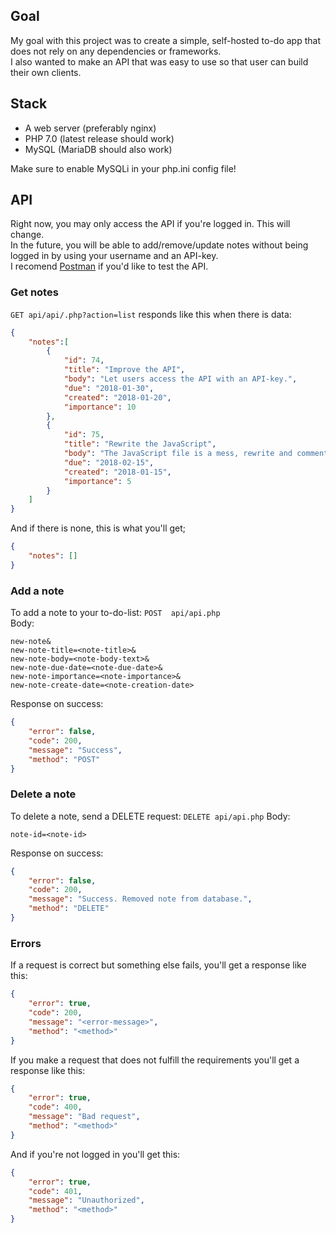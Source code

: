 ## Goal
My goal with this project was to create a simple, self-hosted to-do app that does not rely on any dependencies or frameworks.  
I also wanted to make an API that was easy to use so that user can build their own clients.

## Stack
* A web server (preferably nginx)
* PHP 7.0 (latest release should work)
* MySQL (MariaDB should also work)

Make sure to enable MySQLi in your php.ini config file!

## API
Right now, you may only access the API if you're logged in. This will change.  
In the future, you will be able to add/remove/update notes without being logged in by using your username and an API-key.  
I recomend [Postman](https://www.getpostman.com/) if you'd like to test the API.


### Get notes
`GET api/api/.php?action=list` responds like this when there is data:
```json
{
	"notes":[
		{
			"id": 74,
			"title": "Improve the API",
			"body": "Let users access the API with an API-key.",
			"due": "2018-01-30",
			"created": "2018-01-20",
			"importance": 10
		},
		{
			"id": 75,
			"title": "Rewrite the JavaScript",
			"body": "The JavaScript file is a mess, rewrite and comment it!",
			"due": "2018-02-15",
			"created": "2018-01-15",
			"importance": 5
		}
	]
}
```
And if there is none, this is what you'll get;
```json
{
	"notes": []
}
```

### Add a note
To add a note to your to-do-list:
`POST  api/api.php`  
Body:
```http
new-note&  
new-note-title=<note-title>&  
new-note-body=<note-body-text>&  
new-note-due-date=<note-due-date>&  
new-note-importance=<note-importance>&  
new-note-create-date=<note-creation-date>
```
Response on success:
```json
{
    "error": false,
    "code": 200,
    "message": "Success",
    "method": "POST"
}
```

### Delete a note
To delete a note, send a DELETE request:
`DELETE api/api.php`
Body:
```http
note-id=<note-id>
```
Response on success:
```json
{
    "error": false,
    "code": 200,
    "message": "Success. Removed note from database.",
    "method": "DELETE"
}
```

### Errors
If a request is correct but something else fails, you'll get a response like this:
```json
{
	"error": true,
	"code": 200,
	"message": "<error-message>",
	"method": "<method>"
}
```
If you make a request that does not fulfill the requirements you'll get a response like this:
```json
{
	"error": true,
	"code": 400,
	"message": "Bad request",
	"method": "<method>"
}
```
And if you're not logged in you'll get this:

```json
{
	"error": true,
	"code": 401,
	"message": "Unauthorized",
	"method": "<method>"
}
```